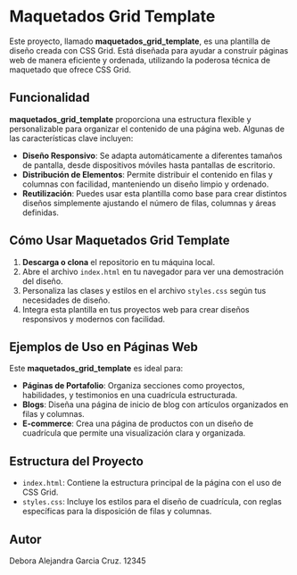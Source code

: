 # Maquetados Grid Template

Este proyecto, llamado **maquetados_grid_template**, es una plantilla de diseño creada con CSS Grid. Está diseñada para ayudar a construir páginas web de manera eficiente y ordenada, utilizando la poderosa técnica de maquetado que ofrece CSS Grid.

## Funcionalidad

**maquetados_grid_template** proporciona una estructura flexible y personalizable para organizar el contenido de una página web. Algunas de las características clave incluyen:

- **Diseño Responsivo**: Se adapta automáticamente a diferentes tamaños de pantalla, desde dispositivos móviles hasta pantallas de escritorio.
- **Distribución de Elementos**: Permite distribuir el contenido en filas y columnas con facilidad, manteniendo un diseño limpio y ordenado.
- **Reutilización**: Puedes usar esta plantilla como base para crear distintos diseños simplemente ajustando el número de filas, columnas y áreas definidas.

## Cómo Usar Maquetados Grid Template

1. **Descarga o clona** el repositorio en tu máquina local.
2. Abre el archivo `index.html` en tu navegador para ver una demostración del diseño.
3. Personaliza las clases y estilos en el archivo `styles.css` según tus necesidades de diseño.
4. Integra esta plantilla en tus proyectos web para crear diseños responsivos y modernos con facilidad.

## Ejemplos de Uso en Páginas Web

Este **maquetados_grid_template** es ideal para:

- **Páginas de Portafolio**: Organiza secciones como proyectos, habilidades, y testimonios en una cuadrícula estructurada.
- **Blogs**: Diseña una página de inicio de blog con artículos organizados en filas y columnas.
- **E-commerce**: Crea una página de productos con un diseño de cuadrícula que permite una visualización clara y organizada.

## Estructura del Proyecto

- `index.html`: Contiene la estructura principal de la página con el uso de CSS Grid.
- `styles.css`: Incluye los estilos para el diseño de cuadrícula, con reglas específicas para la disposición de filas y columnas.

## Autor

Debora Alejandra Garcia Cruz. 12345
